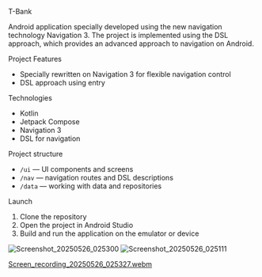 T-Bank

Android application specially developed using the new navigation technology Navigation 3. The project is implemented using the DSL approach, which provides an advanced approach to navigation on Android.

Project Features

- Specially rewritten on Navigation 3 for flexible navigation control
- DSL approach using entry

Technologies

- Kotlin
- Jetpack Compose
- Navigation 3
- DSL for navigation

Project structure

- `/ui` — UI components and screens
- `/nav` — navigation routes and DSL descriptions
- `/data` — working with data and repositories

Launch

1. Clone the repository
2. Open the project in Android Studio
3. Build and run the application on the emulator or device


![Screenshot_20250526_025300](https://github.com/user-attachments/assets/62d9b352-b604-4929-adc8-06b2a24a4b46)
![Screenshot_20250526_025111](https://github.com/user-attachments/assets/f0ee4c1f-e7fb-4f52-9585-2e153256af93)



[Screen_recording_20250526_025327.webm](https://github.com/user-attachments/assets/eeb9ed78-c021-486e-bc71-565e005cc298)
